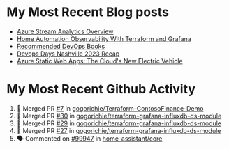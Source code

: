 # My Most Recent Blog posts
<!-- BLOG-POST-LIST:START -->
- [Azure Stream Analytics Overview](https://www.gogorichie.com/blog/microsoft/azure-stream-analytics-overview/)
- [Home Automation Observability With Terraform and Grafana](https://www.gogorichie.com/blog/homeautomationobservability/)
- [Recommended DevOps Books](https://www.gogorichie.com/blog/recommendeddevopsbooks/)
- [Devops Days Nashville 2023 Recap](https://www.gogorichie.com/blog/devopsdaysnashville2023recap/)
- [Azure Static Web Apps: The Cloud&#39;s New Electric Vehicle](https://www.gogorichie.com/blog/microsoft/azurespringcleaning2023/)
<!-- BLOG-POST-LIST:END -->


# My Most Recent Github Activity
<!--START_SECTION:activity-->
1. 🎉 Merged PR [#7](https://github.com/gogorichie/Terraform-ContosoFinance-Demo/pull/7) in [gogorichie/Terraform-ContosoFinance-Demo](https://github.com/gogorichie/Terraform-ContosoFinance-Demo)
2. 🎉 Merged PR [#30](https://github.com/gogorichie/terraform-grafana-influxdb-ds-module/pull/30) in [gogorichie/terraform-grafana-influxdb-ds-module](https://github.com/gogorichie/terraform-grafana-influxdb-ds-module)
3. 🎉 Merged PR [#29](https://github.com/gogorichie/terraform-grafana-influxdb-ds-module/pull/29) in [gogorichie/terraform-grafana-influxdb-ds-module](https://github.com/gogorichie/terraform-grafana-influxdb-ds-module)
4. 🎉 Merged PR [#27](https://github.com/gogorichie/terraform-grafana-influxdb-ds-module/pull/27) in [gogorichie/terraform-grafana-influxdb-ds-module](https://github.com/gogorichie/terraform-grafana-influxdb-ds-module)
5. 🗣 Commented on [#99947](https://github.com/home-assistant/core/issues/99947#issuecomment-1712490324) in [home-assistant/core](https://github.com/home-assistant/core)
<!--END_SECTION:activity-->

